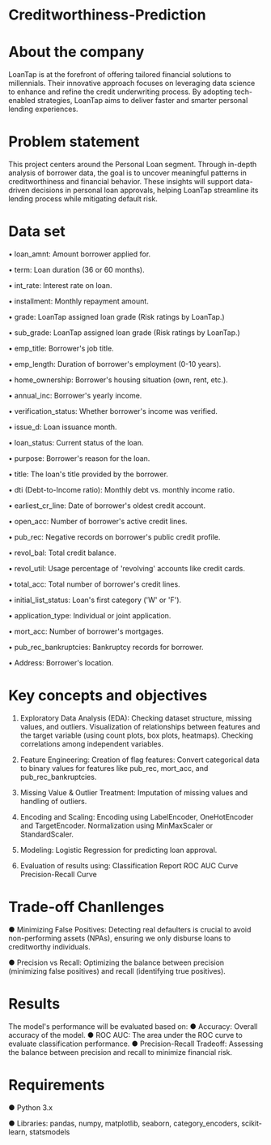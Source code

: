 # Creditworthiness-Prediction

# About the company
LoanTap is at the forefront of offering tailored financial solutions to millennials.
Their innovative approach focuses on leveraging data science to enhance and refine the credit underwriting process. 
By adopting tech-enabled strategies, LoanTap aims to deliver faster and smarter personal lending experiences.

# Problem statement
This project centers around the Personal Loan segment. Through in-depth analysis of borrower data, the goal is to uncover meaningful patterns in creditworthiness and financial behavior.
These insights will support data-driven decisions in personal loan approvals, helping LoanTap streamline its lending process while mitigating default risk.

# Data set
•	loan_amnt: Amount borrower applied for.

•	term: Loan duration (36 or 60 months).

•	int_rate: Interest rate on loan.

•	installment: Monthly repayment amount.

•	grade: LoanTap assigned loan grade (Risk ratings by LoanTap.)

•	sub_grade: LoanTap assigned loan grade (Risk ratings by LoanTap.)

•	emp_title: Borrower's job title.

•	emp_length: Duration of borrower's employment (0-10 years).

•	home_ownership: Borrower's housing situation (own, rent, etc.).

•	annual_inc: Borrower's yearly income.

•	verification_status: Whether borrower's income was verified.

•	issue_d: Loan issuance month.

•	loan_status: Current status of the loan.

•	purpose: Borrower's reason for the loan.

•	title: The loan's title provided by the borrower.

•	dti (Debt-to-Income ratio): Monthly debt vs. monthly income ratio.

•	earliest_cr_line: Date of borrower's oldest credit account.

•	open_acc: Number of borrower's active credit lines.

•	pub_rec: Negative records on borrower's public credit profile.

•	revol_bal: Total credit balance.

•	revol_util: Usage percentage of 'revolving' accounts like credit cards.

•	total_acc: Total number of borrower's credit lines.

•	initial_list_status: Loan's first category ('W' or 'F').

•	application_type: Individual or joint application.

•	mort_acc: Number of borrower's mortgages.

•	pub_rec_bankruptcies: Bankruptcy records for borrower.

•	Address: Borrower's location.


# Key concepts and objectives
1. Exploratory Data Analysis (EDA):
Checking dataset structure, missing values, and outliers.
Visualization of relationships between features and the target variable (using count plots, box plots, heatmaps).
Checking correlations among independent variables.

2. Feature Engineering:
Creation of flag features: Convert categorical data to binary values for features like pub_rec, mort_acc, and pub_rec_bankruptcies.

3. Missing Value & Outlier Treatment:
Imputation of missing values and handling of outliers.

4. Encoding and Scaling:
Encoding using LabelEncoder, OneHotEncoder and TargetEncoder.
Normalization using MinMaxScaler or StandardScaler.

5. Modeling:
Logistic Regression for predicting loan approval.

6. Evaluation of results using:
Classification Report
ROC AUC Curve
Precision-Recall Curve

# Trade-off Chanllenges
● Minimizing False Positives: Detecting real defaulters is crucial to avoid non-performing assets (NPAs), ensuring we only disburse loans to creditworthy individuals.

● Precision vs Recall: Optimizing the balance between precision (minimizing false positives) and recall (identifying true positives).

# Results
The model's performance will be evaluated based on:
● Accuracy: Overall accuracy of the model.
● ROC AUC: The area under the ROC curve to evaluate classification performance.
● Precision-Recall Tradeoff: Assessing the balance between precision and recall to minimize financial risk.

# Requirements
● Python 3.x

● Libraries: pandas, numpy, matplotlib, seaborn, category_encoders, scikit-learn, statsmodels

